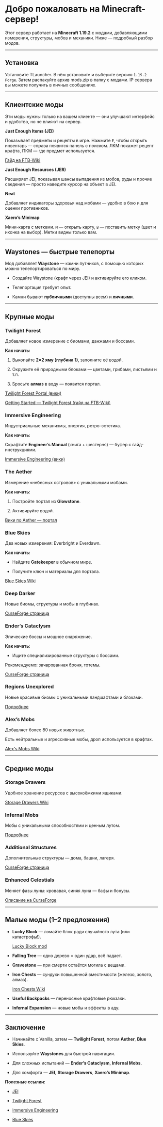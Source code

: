 #  Добро пожаловать на Minecraft-сервер!



Этот сервер работает на **Minecraft 1.19.2** с модами, добавляющими измерения, структуры, мобов и механики. Ниже — подробный разбор модов.



---


## Установка


Установите TLauncher. В нём установите и выберите версию `1.19.2 Forge`. Затем распакуйте архив mods.zip в папку с модами. IP сервера вы можете получить в личных сообщениях.



---



##  Клиентские моды



Эти моды нужны только на вашем клиенте — они улучшают интерфейс и удобство, но не влияют на сервер.



**Just Enough Items (JEI)**  

Показывает предметы и рецепты в игре. Нажмите `E`, чтобы открыть инвентарь — справа появится панель с поиском. ЛКМ покажет рецепт крафта, ПКМ — где предмет используется.  

[Гайд на FTB-Wiki](https://ftbwiki.org/Just_Enough_Items?utm_source=chatgpt.com)



**Just Enough Resources (JER)**  

Расширяет JEI, показывая шансы выпадения из мобов, руды и прочие сведения — просто наведите курсор на объект в JEI.



**Neat**  

Добавляет индикаторы здоровья над мобами — удобно в бою и для оценки противников.



**Xaero’s Minimap**  

Мини-карта с метками. `M` — открыть карту, `B` — поставить метку (цвет и иконка на выбор). Метки видны только вам.



---



##  Waystones — быстрые телепорты



Мод добавляет **Waystone** — камни путников, с помощью которых можно телепортироваться по миру.



- Создайте Waystone (крафт через JEI) и активируйте его кликом.

- Телепортация требует опыт.

- Камни бывают **публичными** (доступны всем) и **личными**.



---



##  Крупные моды



### **Twilight Forest**  

Добавляет новое измерение с биомами, данжами и боссами.  

**Как начать:**  

1. Выкопайте **2×2 яму (глубина 1)**, заполните её водой.  

2. Окружите её природными блоками — цветами, грибами, листьями и т.п.  

3. Бросьте **алмаз** в воду — появится портал.  

[Twilight Forest Portal (вики)](https://twilightforest.fandom.com/wiki/Twilight_Forest_Portal)  

[Getting Started — Twilight Forest (гайд на FTB-Wiki)](https://m.ftbwiki.org/Tutorial%3AGetting_Started_%28Twilight_Forest%29)



### **Immersive Engineering**  

Индустриальные механизмы, энергия, ретро-эстетика.  

**Как начать:**  

Скрафтите **Engineer’s Manual** (книга + шестерня) — буфер с гайд-инструкциями.  

[Immersive Engineering (вики)](https://ftbwiki.org/Immersive_Engineering)



### **The Aether**  

Измерение «небесных островов» с уникальными мобами.  

**Как начать:**  

1. Постройте портал из **Glowstone**.  

2. Активируйте водой.  

[Вики по Aether — портал](https://aether.fandom.com/wiki/Portal)



### **Blue Skies**  

Два новых измерения: Everbright и Everdawn.  

**Как начать:**  

- Найдите **Gatekeeper** в обычном мире.  

- Получите ключ и материалы для портала.  

[Blue Skies Wiki](https://blue-skies.fandom.com/wiki/Blue_Skies_Wiki)



### **Deep Darker**  

Новые биомы, структуры и мобы в глубинах.  

[CurseForge страница](https://www.curseforge.com/minecraft/mc-mods/deeperdarker)



### **Ender’s Cataclysm**  

Эпические боссы и мощное снаряжение.  

**Как начать:**  

- Ищите специализированные структуры с боссами.  

Рекомендуемо: зачарованная броня, тотемы.  

[CurseForge страница](https://www.curseforge.com/minecraft/mc-mods/enders-cataclysm)



### **Regions Unexplored**  

Новые красивые биомы с уникальными ландшафтами и блоками.  

[Подробнее](https://www.curseforge.com/minecraft/mc-mods/regions-unexplored)



### **Alex’s Mobs**  

Добавляет более 80 новых животных.  

Есть нейтральные и агрессивные мобы, дроп используется в крафтах.  

[Alex's Mobs Wiki](https://alexsmobs.fandom.com/wiki/Alex%27s_Mobs_Wiki)



---



##  Средние моды



### **Storage Drawers**  

Удобное хранение ресурсов с высокоёмкими ящиками.  

[Storage Drawers Wiki](https://ftbwiki.org/Storage_Drawers)



### **Infernal Mobs**  

Мобы с уникальными способностями и ценным лутом.  

[Подробнее](https://ftbwiki.org/Infernal_Mobs)



### **Additional Structures**  

Дополнительные структуры — дома, башни, лагеря.  

[CurseForge страница](https://www.curseforge.com/minecraft/mc-mods/additional-structures)



### **Enhanced Celestials**  

Меняет фазы луны: кровавая, синяя луна — бафы и бонусы.  

[Описание на CurseForge](https://www.curseforge.com/minecraft/mc-mods/enhanced-celestials)



---



##  Малые моды (1–2 предложения)



- **Lucky Block** — ломайте блок ради случайного лута (или катастрофы!).  

  [Lucky Block mod](https://luckyblockmod.com/)  

- **Falling Tree** — одно дерево = один удар, всё падает.  

- **Gravestone** — при смерти остаётся могила с вещами.  

- **Iron Chests** — сундуки повышенной вместимости (железо, золото, алмаз).  

  [Iron Chests Wiki](https://ftbwiki.org/Iron_Chests)  

- **Useful Backpacks** — переносные крафтовые рюкзаки.  

- **Infernal Expansion** — новые мобы и эффекты в аду.



---



##  Заключение



- Начинайте с Vanilla, затем — **Twilight Forest**, потом **Aether**, **Blue Skies**.  

- Используйте **Waystones** для быстрой навигации.  

- Для сложных испытаний — **Ender’s Cataclysm**, **Infernal Mobs**.  

- Для комфорта — **JEI**, **Storage Drawers**, **Xaero’s Minimap**.



**Полезные ссылки:**  

- [JEI](https://ftbwiki.org/Just_Enough_Items)  

- [Twilight Forest](https://twilightforest.fandom.com/wiki/Twilight_Forest)  

- [Immersive Engineering](https://ftbwiki.org/Immersive_Engineering)  

- [Blue Skies](https://blue-skies.fandom.com/wiki/Blue_Skies_Wiki)


